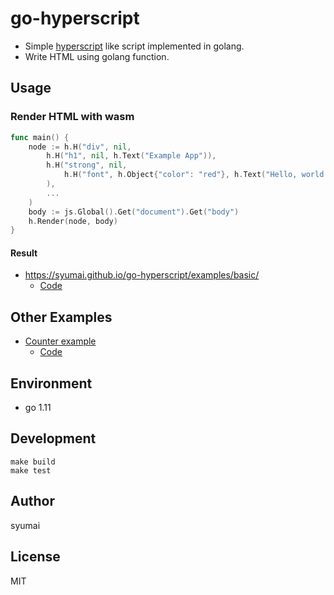 # go-hyperscript

* Simple [hyperscript](https://github.com/hyperhype/hyperscript) like script implemented in golang.
* Write HTML using golang function.

## Usage

### Render HTML with wasm

```go
func main() {
	node := h.H("div", nil,
		h.H("h1", nil, h.Text("Example App")),
		h.H("strong", nil,
			h.H("font", h.Object{"color": "red"}, h.Text("Hello, world!")),
		),
		...
	)
	body := js.Global().Get("document").Get("body")
	h.Render(node, body)
}
```

#### Result

* https://syumai.github.io/go-hyperscript/examples/basic/
  - [Code](https://github.com/syumai/go-hyperscript/tree/master/examples/basic/main.go)

## Other Examples

* [Counter example](https://syumai.github.io/go-hyperscript/examples/counter/)
  - [Code](https://github.com/syumai/go-hyperscript/tree/master/examples/counter/main.go)

## Environment

* go 1.11

## Development

```console
make build
make test
```

## Author

syumai

## License

MIT
